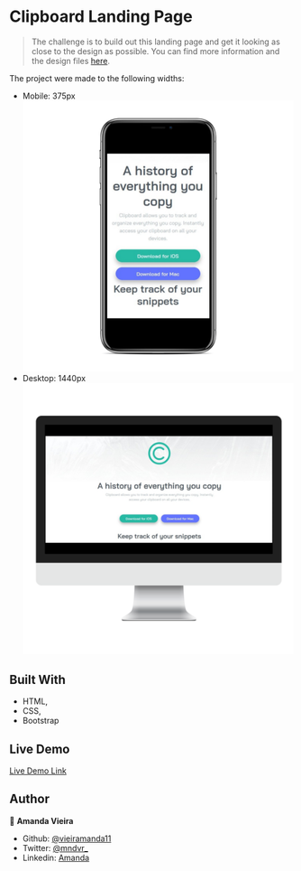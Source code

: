 # Clipboard Landing Page

> The challenge is to build out this landing page and get it looking as close to the design as possible. You can find more information and the design files [here](https://www.frontendmentor.io/challenges/clipboard-landing-page-5cc9bccd6c4c91111378ecb9).

The project were made to the following widths:

  - Mobile: 375px
  ![screenshot](./design/mockup-phone.png)
  - Desktop: 1440px
  ![screenshot](./design/desktop-mockup.png)

## Built With

- HTML,
- CSS,
- Bootstrap

## Live Demo

[Live Demo Link](https://vieiramanda11.github.io/Clipboard-Landing-Page/)


## Author

👤 **Amanda Vieira**

- Github: [@vieiramanda11](https://github.com/vieiramanda11)
- Twitter: [@mndvr_](https://twitter.com/mndvr_)
- Linkedin: [Amanda](https://www.linkedin.com/in/amandavieira23/)
